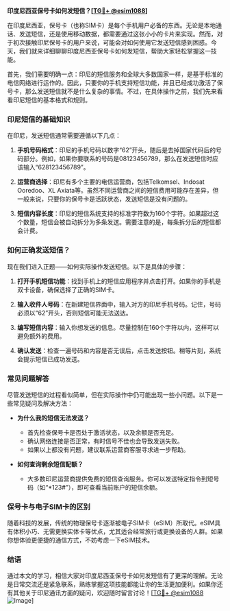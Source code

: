 **印度尼西亚保号卡如何发短信？[[TG💪+ @esim1088](https://t.me/s/esim1088)]**

在印度尼西亚，保号卡（也称SIM卡）是每个手机用户必备的东西。无论是本地通话、发送短信，还是使用移动数据，都需要通过这张小小的卡片来实现。然而，对于初次接触印尼保号卡的用户来说，可能会对如何使用它发送短信感到困惑。今天，我们就来详细聊聊印度尼西亚保号卡如何发短信，帮助大家轻松掌握这一技能。

首先，我们需要明确一点：印尼的短信服务和全球大多数国家一样，是基于标准的电信网络进行运作的。因此，只要你的手机支持短信功能，并且已经成功激活了保号卡，那么发送短信就不是什么复杂的事情。不过，在具体操作之前，我们先来看看印尼短信的基本格式和规则。

### 印尼短信的基础知识

在印尼，发送短信通常需要遵循以下几点：

1. **手机号码格式**：印尼的手机号码以数字“62”开头，随后是去掉国家代码后的号码部分。例如，如果你要联系的号码是08123456789，那么在发送短信时应该输入“628123456789”。

2. **运营商选择**：印尼有多个主要的电信运营商，包括Telkomsel、Indosat Ooredoo、XL Axiata等。虽然不同运营商之间的短信费用可能存在差异，但一般来说，只要你的保号卡是活跃状态，发送短信是没有问题的。

3. **短信内容长度**：印尼的短信系统支持的标准字符数为160个字符。如果超过这个数量，短信会被自动拆分为多条发送。需要注意的是，每条拆分后的短信都会计费。

### 如何正确发送短信？

现在我们进入正题——如何实际操作发送短信。以下是具体的步骤：

1. **打开手机短信功能**：找到手机上的短信应用程序并点击打开。如果你的手机是双卡设备，确保选择了正确的SIM卡。

2. **输入收件人号码**：在新建短信界面中，输入对方的印尼手机号码。记住，号码必须以“62”开头，否则短信可能无法送达。

3. **编写短信内容**：输入你想发送的信息。尽量控制在160个字符以内，这样可以避免额外的费用。

4. **确认发送**：检查一遍号码和内容是否无误后，点击发送按钮。稍等片刻，系统会提示短信已成功发送。

### 常见问题解答

尽管发送短信的过程看似简单，但在实际操作中仍可能出现一些小问题。以下是一些常见疑问及解决方法：

- **为什么我的短信无法发送？**
  - 首先检查保号卡是否处于激活状态，以及余额是否充足。
  - 确认网络连接是否正常，有时信号不佳也会导致发送失败。
  - 如果以上都没有问题，建议联系运营商客服寻求进一步帮助。

- **如何查询剩余短信配额？**
  - 大多数印尼运营商提供免费的短信查询服务。你可以发送特定指令到短号码（如“*123#”），即可查看当前账户的短信余额。

### 保号卡与电子SIM卡的区别

随着科技的发展，传统的物理保号卡逐渐被电子SIM卡（eSIM）所取代。eSIM具有体积小巧、无需更换实体卡等优点，尤其适合经常旅行或更换设备的人群。如果你想体验更便捷的通信方式，不妨考虑一下eSIM技术。

### 结语

通过本文的学习，相信大家对印度尼西亚保号卡如何发短信有了更深的理解。无论是日常交流还是紧急联系，熟练掌握这项技能都能让你的生活更加便利。如果你还有其他关于印尼通讯方面的疑问，欢迎随时留言讨论！[[TG💪+ @esim1088](https://t.me/s/esim1088) ![Image](https://i.postimg.cc/4NQfJmqS/Snipaste-2025-05-13-00-14-12.png)]